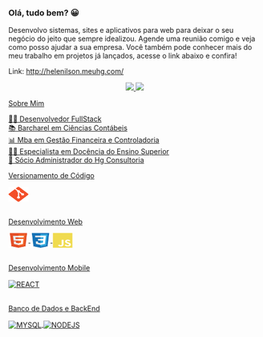 ### Olá, tudo bem? 😀

Desenvolvo sistemas, sites e aplicativos para web para deixar o seu negócio do jeito que sempre idealizou. Agende uma reunião comigo e veja como posso ajudar a sua empresa. Você também pode conhecer mais do meu trabalho em projetos já lançados, acesse o link abaixo e confira!

Link:  http://helenilson.meuhg.com/

<div align="center">
  <a href="https://github.com/helenilsonholamek">
  <img height="180em" src="https://github-readme-stats.vercel.app/api?username=helenilsonholamek&show_icons=true&theme=dracula&include_all_commits=true&count_private=true"/>
  <img height="180em" src="https://github-readme-stats.vercel.app/api/top-langs/?username=helenilsonholamek&layout=compact&langs_count=7&theme=dracula"/>
</div>


Sobre Mim

👨‍💻 Desenvolvedor FullStack <br>
📚 Barcharel em Ciências Contábeis <br>
📊 Mba em Gestão Financeira e Controladoria <br>
👨‍🏫 Especialista em Docência do Ensino Superior <br>
👔 Sócio Administrador do Hg Consultoria <br>

Versionamento de Código
<div style="display: inline_block">
  <img align="center" alt="Git" height="30" width="40" src="https://raw.githubusercontent.com/devicons/devicon/master/icons/git/git-original.svg ">
</div><br>

Desenvolvimento Web

<div style="display: inline_block">
  <img align="center" alt="HTML" height="30" width="40" src="https://raw.githubusercontent.com/devicons/devicon/master/icons/html5/html5-original.svg ">
  <img align="center" alt="CSS" height="30" width="40" src="https://raw.githubusercontent.com/devicons/devicon/master/icons/css3/css3-original.svg ">
  <img align="center" alt="JavaScript" height="30" width="40" src="https://raw.githubusercontent.com/devicons/devicon/master/icons/javascript/javascript-plain.svg ">
</div><br>

Desenvolvimento Mobile

<div style="display: inline_block">
  <img align="center" alt="REACT" height="30" width="40" src="https://cdn.jsdelivr.net/gh/devicons/devicon/icons/react/react-original.svg">
</div><br>

Banco de Dados e BackEnd

<div style="display: inline_block">
  <img align="center" alt="MYSQL" height="60" width="50" src="https://cdn.jsdelivr.net/gh/devicons/devicon/icons/mysql/mysql-plain-wordmark.svg">
  <img align="center" alt="NODEJS" height="30" width="40" src="https://cdn.jsdelivr.net/gh/devicons/devicon/icons/nodejs/nodejs-original.svg">
</div><br>